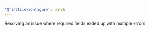 ```yaml
---
'@flatfile/configure': patch
---
```


Resolving an issue where required fields ended up with multiple errors
